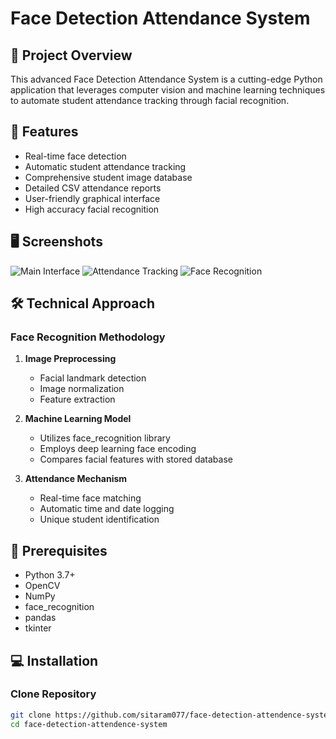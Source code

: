 # Face Detection Attendance System

## 📸 Project Overview
This advanced Face Detection Attendance System is a cutting-edge Python application that leverages computer vision and machine learning techniques to automate student attendance tracking through facial recognition.

## 🌟 Features
- Real-time face detection
- Automatic student attendance tracking
- Comprehensive student image database
- Detailed CSV attendance reports
- User-friendly graphical interface
- High accuracy facial recognition

## 🖥️ Screenshots
![Main Interface](screenshot_main.png)
![Attendance Tracking](screenshot_attendance.png)
![Face Recognition](screenshot_recognition.png)

## 🛠️ Technical Approach
### Face Recognition Methodology
1. **Image Preprocessing**
   - Facial landmark detection
   - Image normalization
   - Feature extraction

2. **Machine Learning Model**
   - Utilizes face_recognition library
   - Employs deep learning face encoding
   - Compares facial features with stored database

3. **Attendance Mechanism**
   - Real-time face matching
   - Automatic time and date logging
   - Unique student identification

## 🔧 Prerequisites
- Python 3.7+
- OpenCV
- NumPy
- face_recognition
- pandas
- tkinter

## 💻 Installation

### Clone Repository
```bash
git clone https://github.com/sitaram077/face-detection-attendence-system.git
cd face-detection-attendence-system

